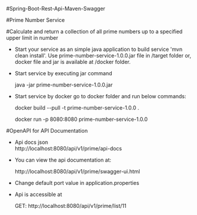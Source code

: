 #Spring-Boot-Rest-Api-Maven-Swagger 

#Prime Number Service

#Calculate and return a collection of all prime numbers up to a specified upper limit in number

- Start your service as an simple java application to build service 'mvn clean install'. 
  Use prime-number-service-1.0.0.jar file in /target folder or,
  docker file and jar is available at /docker folder.
 

- Start service by executing jar command
  
  java -jar prime-number-service-1.0.0.jar

- Start service by docker go to docker folder and run below commands:

  docker build --pull -t prime-number-service-1.0.0 .  

  docker run -p 8080:8080 prime-number-service-1.0.0


#OpenAPI for API Documentation
  
- Api docs json  
  http://localhost:8080/api/v1/prime/api-docs

- You can view the api documentation at:
 
  http://localhost:8080/api/v1/prime/swagger-ui.html

- Change default port value in application.properties

- Api is accessible at 

  GET: http://localhost:8080/api/v1/prime/list/11

